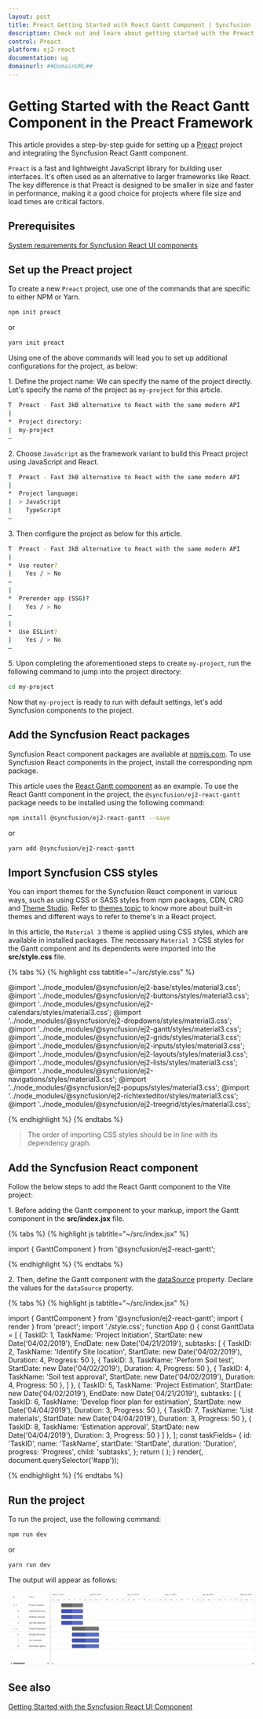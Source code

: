 ```yaml
---
layout: post
title: Preact Getting Started with React Gantt Component | Syncfusion
description: Check out and learn about getting started with the Preact Framework and React Gantt Component of Syncfusion Essential JS 2 and more details.
control: Preact
platform: ej2-react
documentation: ug
domainurl: ##DomainURL##
---
```


# Getting Started with the React Gantt Component in the Preact Framework

This article provides a step-by-step guide for setting up a [Preact](https://preactjs.com/) project and integrating the Syncfusion React Gantt component.

`Preact` is a fast and lightweight JavaScript library for building user interfaces. It's often used as an alternative to larger frameworks like React. The key difference is that Preact is designed to be smaller in size and faster in performance, making it a good choice for projects where file size and load times are critical factors. 

## Prerequisites

[System requirements for Syncfusion React UI components](../system-requirement)

## Set up the Preact project

To create a new `Preact` project, use one of the commands that are specific to either NPM or Yarn.

```bash
npm init preact
```

or

```bash
yarn init preact
```

Using one of the above commands will lead you to set up additional configurations for the project, as below:

1\. Define the project name: We can specify the name of the project directly. Let's specify the name of the project as `my-project` for this article.

```bash
T  Preact - Fast 3kB alternative to React with the same modern API
|
*  Project directory:
|  my-project
—      
```

2\. Choose `JavaScript` as the framework variant to build this Preact project using JavaScript and React.

```bash
T  Preact - Fast 3kB alternative to React with the same modern API
|
*  Project language:
|  > JavaScript
|    TypeScript
—
```

3\. Then configure the project as below for this article.

```bash
T  Preact - Fast 3kB alternative to React with the same modern API
|
*  Use router?
|    Yes / > No
—
|
*  Prerender app (SSG)?
|    Yes / > No
—
|
*  Use ESLint?
|    Yes / > No
—
```

5\. Upon completing the aforementioned steps to create `my-project`, run the following command to jump into the project directory:

```bash
cd my-project
```

Now that `my-project` is ready to run with default settings, let's add Syncfusion components to the project.

## Add the Syncfusion React packages

Syncfusion React component packages are available at [npmjs.com](https://www.npmjs.com/search?q=ej2-react). To use Syncfusion React components in the project, install the corresponding npm package.

This article uses the [React Gantt component](https://www.syncfusion.com/react-components/react-gantt-chart) as an example. To use the React Gantt component in the project, the `@syncfusion/ej2-react-gantt` package needs to be installed using the following command:

```bash
npm install @syncfusion/ej2-react-gantt --save
```

or

```bash
yarn add @syncfusion/ej2-react-gantt
```

## Import Syncfusion CSS styles

You can import themes for the Syncfusion React component in various ways, such as using CSS or SASS styles from npm packages, CDN, CRG and [Theme Studio](https://ej2.syncfusion.com/react/documentation/appearance/theme-studio/). Refer to [themes topic](https://ej2.syncfusion.com/react/documentation/appearance/theme/) to know more about built-in themes and different ways to refer to theme's in a React project.

In this article, the `Material 3` theme is applied using CSS styles, which are available in installed packages. The necessary `Material 3` CSS styles for the Gantt component and its dependents were imported into the **src/style.css** file.

{% tabs %}
{% highlight css tabtitle="~/src/style.css" %}

@import '../node_modules/@syncfusion/ej2-base/styles/material3.css';
@import '../node_modules/@syncfusion/ej2-buttons/styles/material3.css';
@import '../node_modules/@syncfusion/ej2-calendars/styles/material3.css';
@import '../node_modules/@syncfusion/ej2-dropdowns/styles/material3.css';
@import '../node_modules/@syncfusion/ej2-gantt/styles/material3.css';
@import '../node_modules/@syncfusion/ej2-grids/styles/material3.css';
@import '../node_modules/@syncfusion/ej2-inputs/styles/material3.css';
@import '../node_modules/@syncfusion/ej2-layouts/styles/material3.css';
@import '../node_modules/@syncfusion/ej2-lists/styles/material3.css';
@import '../node_modules/@syncfusion/ej2-navigations/styles/material3.css';
@import '../node_modules/@syncfusion/ej2-popups/styles/material3.css';
@import '../node_modules/@syncfusion/ej2-richtexteditor/styles/material3.css';
@import '../node_modules/@syncfusion/ej2-treegrid/styles/material3.css';

{% endhighlight %}
{% endtabs %}

> The order of importing CSS styles should be in line with its dependency graph.
## Add the Syncfusion React component

Follow the below steps to add the React Gantt component to the Vite project:

1\. Before adding the Gantt component to your markup, import the Gantt component in the **src/index.jsx** file.

{% tabs %}
{% highlight js tabtitle="~/src/index.jsx" %}

import { GanttComponent } from '@syncfusion/ej2-react-gantt';

{% endhighlight %}
{% endtabs %}

2\. Then, define the Gantt component with the [dataSource](https://helpej2.syncfusion.com/react/documentation/api/gantt#datasource) property. Declare the values for the `dataSource` property.

{% tabs %}
{% highlight js tabtitle="~/src/index.jsx" %}

import { GanttComponent } from '@syncfusion/ej2-react-gantt';
import { render } from 'preact';
import './style.css';
function App () {
	const GanttData = [
		{
			TaskID: 1,
			TaskName: 'Project Initiation',
			StartDate: new Date('04/02/2019'),
			EndDate: new Date('04/21/2019'),
			subtasks: [
				{ TaskID: 2, TaskName: 'Identify Site location', StartDate: new Date('04/02/2019'), Duration: 4, Progress: 50 },
				{ TaskID: 3, TaskName: 'Perform Soil test', StartDate: new Date('04/02/2019'), Duration: 4, Progress: 50 },
				{ TaskID: 4, TaskName: 'Soil test approval', StartDate: new Date('04/02/2019'), Duration: 4, Progress: 50 },
			]
		},
		{
			TaskID: 5,
			TaskName: 'Project Estimation',
			StartDate: new Date('04/02/2019'),
			EndDate: new Date('04/21/2019'),
			subtasks: [
				{ TaskID: 6, TaskName: 'Develop floor plan for estimation', StartDate: new Date('04/04/2019'), Duration: 3, Progress: 50 },
				{ TaskID: 7, TaskName: 'List materials', StartDate: new Date('04/04/2019'), Duration: 3, Progress: 50 },
				{ TaskID: 8, TaskName: 'Estimation approval', StartDate: new Date('04/04/2019'), Duration: 3, Progress: 50 }
			]
		},
	];
    const taskFields= {
        id: 'TaskID',
        name: 'TaskName',
        startDate: 'StartDate',
        duration: 'Duration',
        progress: 'Progress',
        child: 'subtasks',
    };
        return (
            <GanttComponent dataSource={GanttData} height="450px" taskFields={taskFields}/>
        );
   }
render(<App />, document.querySelector('#app'));

{% endhighlight %}
{% endtabs %}

## Run the project

To run the project, use the following command:

```bash
npm run dev
```

or

```bash
yarn run dev
```

The output will appear as follows:

![preact](./images/preact.png)

## See also

[Getting Started with the Syncfusion React UI Component](../getting-started/quick-start)
